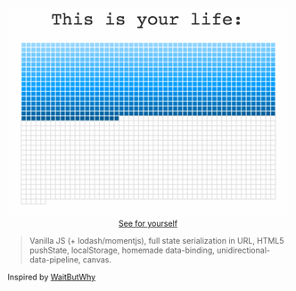 <p align="center">
  <a href="https://fgribreau.github.io/this-is-your-life"><img src="/logo.png"/></a>
  <br/>
  <a href="https://fgribreau.github.io/this-is-your-life">See for yourself</a>
</p>

> Vanilla JS (+ lodash/momentjs), full state serialization in URL, HTML5 pushState, localStorage, homemade data-binding, unidirectional-data-pipeline, canvas.

Inspired by [WaitButWhy](http://waitbutwhy.com/2014/05/life-weeks.html)
